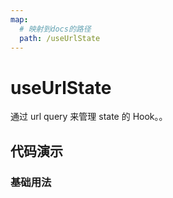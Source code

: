 ```yaml
---
map:
  # 映射到docs的路径
  path: /useUrlState
---
```


# useUrlState

通过 url query 来管理 state 的 Hook。。

## 代码演示

### 基础用法

<demo src="./demo/demo.vue"
language="vue"
title="基本用法"
desc="将状态同步到 url query 中。通过设置值为 undefind, 可以从 url query 上彻底删除某个属性，从而使用默认值。">
</demo>
